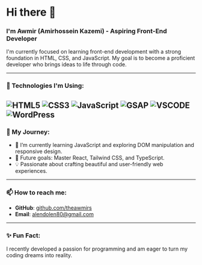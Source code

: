 # Hi there 👋  
### I'm Awmir (Amirhossein Kazemi) - Aspiring Front-End Developer  
I'm currently focused on learning front-end development with a strong foundation in HTML, CSS, and JavaScript. My goal is to become a proficient developer who brings ideas to life through code.

---

### 🌟 Technologies I'm Using:  
![HTML5](https://img.shields.io/badge/HTML5-E34F26?logo=HTML5&logoColor=white&style=for-the-badge)
![CSS3](https://img.shields.io/badge/CSS3-1572B6?logo=CSS3&logoColor=white&style=for-the-badge)
![JavaScript](https://img.shields.io/badge/JavaScript-F7DF1E?logo=JavaScript&logoColor=black&style=for-the-badge)
![GSAP](https://img.shields.io/badge/GSAP-88CE02?logo=greensock&logoColor=white&style=for-the-badge)
![VSCODE](https://img.shields.io/badge/VS%20Code-007ACC?logo=visualstudiocode&logoColor=white&style=for-the-badge)
![WordPress](https://img.shields.io/badge/WordPress-21759B?logo=wordpress&logoColor=white&style=for-the-badge)
---

### 🚀 My Journey:  
- 🌱 I’m currently learning JavaScript and exploring DOM manipulation and responsive design.  
- 🎯 Future goals: Master React, Tailwind CSS, and TypeScript.  
- 💡 Passionate about crafting beautiful and user-friendly web experiences.  

---

### 📫 How to reach me:  
- **GitHub**: [github.com/theawmirs](https://github.com/theawmirs)  
- **Email**: [alendolen80@gmail.com](mailto:alendolen80@gmail.com)  

---

### ✨ Fun Fact:  
I recently developed a passion for programming and am eager to turn my coding dreams into reality.  
